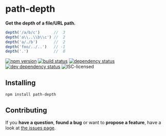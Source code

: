 # path-depth

**Get the depth of a file/URL path.**

```javascript
depth('/a/b/c')      //  3
depth('a\\..\\b\\c') //  2
depth('a/./b')       //  2
depth('foo/../..')   // -1
depth('.')           //  0
```

[![npm version](https://img.shields.io/npm/v/path-depth.svg)](https://www.npmjs.com/package/path-depth)
[![build status](https://img.shields.io/travis/derhuerst/path-depth.svg)](https://travis-ci.org/derhuerst/path-depth)
[![dependency status](https://img.shields.io/david/derhuerst/path-depth.svg)](https://david-dm.org/derhuerst/path-depth#info=dependencies)
[![dev dependency status](https://img.shields.io/david/dev/derhuerst/path-depth.svg)](https://david-dm.org/derhuerst/path-depth#info=devDependencies)
![ISC-licensed](https://img.shields.io/github/license/derhuerst/path-depth.svg)


## Installing

```shell
npm install path-depth
```


## Contributing

If you **have a question**, **found a bug** or want to **propose a feature**, have a look at [the issues page](https://github.com/derhuerst/path-depth/issues).
